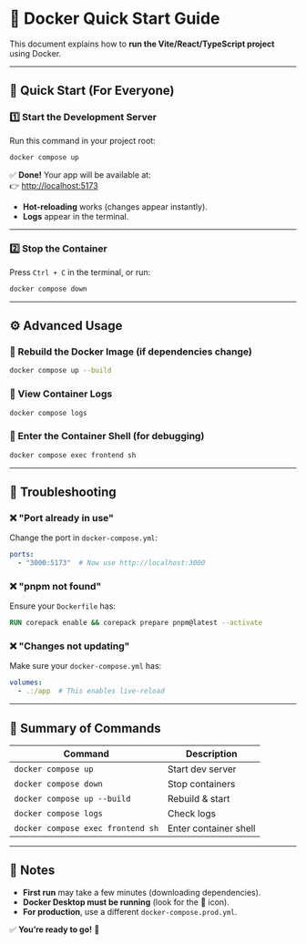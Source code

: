 # 🐳 **Docker Quick Start Guide**  

This document explains how to **run the Vite/React/TypeScript project** using Docker.  

---

## **🚀 Quick Start (For Everyone)**  

### **1️⃣ Start the Development Server**  
Run this command in your project root:  

```bash
docker compose up
```  

✅ **Done!** Your app will be available at:  
👉 [http://localhost:5173](http://localhost:5173)  

- **Hot-reloading** works (changes appear instantly).  
- **Logs** appear in the terminal.  

---

### **2️⃣ Stop the Container**  
Press `Ctrl + C` in the terminal, or run:  

```bash
docker compose down
```  

---

## **⚙️ Advanced Usage**  

### **🔧 Rebuild the Docker Image (if dependencies change)**  
```bash
docker compose up --build
```  

### **📜 View Container Logs**  
```bash
docker compose logs
```  

### **🚪 Enter the Container Shell (for debugging)**  
```bash
docker compose exec frontend sh
```  

---

## **🚨 Troubleshooting**  

### **❌ "Port already in use"**  
Change the port in `docker-compose.yml`:  
```yaml
ports:
  - "3000:5173"  # Now use http://localhost:3000
```  

### **❌ "pnpm not found"**  
Ensure your `Dockerfile` has:  
```dockerfile
RUN corepack enable && corepack prepare pnpm@latest --activate
```  

### **❌ "Changes not updating"**  
Make sure your `docker-compose.yml` has:  
```yaml
volumes:
  - .:/app  # This enables live-reload
```  

---

## **🏁 Summary of Commands**  

| Command | Description |
|---------|-------------|
| `docker compose up` | Start dev server |
| `docker compose down` | Stop containers |
| `docker compose up --build` | Rebuild & start |
| `docker compose logs` | Check logs |
| `docker compose exec frontend sh` | Enter container shell |

---

## **📌 Notes**  
- **First run** may take a few minutes (downloading dependencies).  
- **Docker Desktop must be running** (look for the 🐳 icon).  
- **For production**, use a different `docker-compose.prod.yml`.  

✅ **You’re ready to go!** 🎉